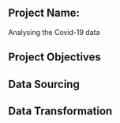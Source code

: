## Project Name:
Analysing the Covid-19 data

## Project Objectives

## Data Sourcing

## Data Transformation



